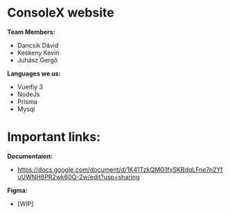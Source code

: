 # ConsoleX website
  **Team Members:**

- Dancsik Dávid
- Keskeny Kevin
- Juhász Gergő

**Languages we us:**
- Vueifiy 3
- NodeJs
- Prisma
- Mysql

# Important links:

**Documentaion:**
- https://docs.google.com/document/d/1K41TzkQMO1fxSKBdqLFne7n2YfuUWNH6PR2wk60Q-2w/edit?usp=sharing

**Figma:**
- [WIP]
